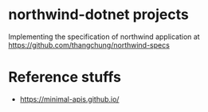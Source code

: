 # northwind-dotnet projects

Implementing the specification of northwind application at https://github.com/thangchung/northwind-specs

# Reference stuffs
- https://minimal-apis.github.io/